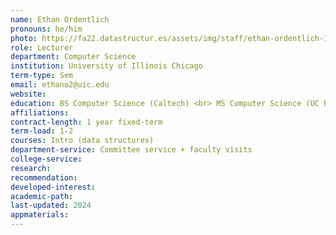 ```yaml
---
name: Ethan Ordentlich
pronouns: he/him
photo: https://fa22.datastructur.es/assets/img/staff/ethan-ordentlich-1.jpg
role: Lecturer
department: Computer Science
institution: University of Illinois Chicago
term-type: Sem
email: ethano2@uic.edu
website: 
education: BS Computer Science (Caltech) <br> MS Computer Science (UC Berkeley)
affiliations: 
contract-length: 1 year fixed-term 
term-load: 1-2
courses: Intro (data structures)
department-service: Committee service + faculty visits
college-service: 
research:  
recommendation:
developed-interest:
academic-path:
last-updated: 2024 
appmaterials: 
---
```

